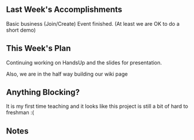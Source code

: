 ## Last Week's Accomplishments

Basic business (Join/Create) Event finished. (At least we are OK to do a short demo)

## This Week's Plan

Continuing working on HandsUp and the slides for presentation.

Also, we are in the half way building our wiki page

## Anything Blocking?

It is my first time teaching and it looks like this project is still a bit of hard to freshman :(

## Notes

